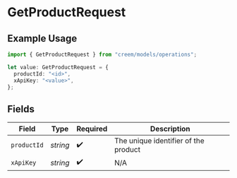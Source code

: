 # GetProductRequest

## Example Usage

```typescript
import { GetProductRequest } from "creem/models/operations";

let value: GetProductRequest = {
  productId: "<id>",
  xApiKey: "<value>",
};
```

## Fields

| Field                                | Type                                 | Required                             | Description                          |
| ------------------------------------ | ------------------------------------ | ------------------------------------ | ------------------------------------ |
| `productId`                          | *string*                             | :heavy_check_mark:                   | The unique identifier of the product |
| `xApiKey`                            | *string*                             | :heavy_check_mark:                   | N/A                                  |